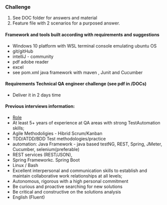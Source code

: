 ### Challenge
1. See DOC folder for answers and material
2. Feature file with 2 scenarios for a purposed answer. 

#### Framework and tools built according with requirements and suggestions
* Windows 10 platform with WSL terminal console emulating ubuntu OS
* git/gitHub
* intelliJ - community
* pdf adobe reader
* excel
* see pom.xml java framework with maven , Junit and Cucumber

#### Requirements Technical QA engineer challenge (see pdf in /DOCs)
* Deliver it in 2 days time

#### Previous interviews information:
* [Role](https://askblue.pt/jobs/)
* At least 5+ years of experience at QA areas with strong TestAutomation skills;
* Agile Methodoligies - Hibrid Scrum/Kanban 
* TDD/ATDD/BDD Test methodologies/practice 
* automation: Java Framework - java based testNG, REST, Spring, JMeter, Cucumber, selenium(preferable) 
* REST services (REST/JSON),
* Spring Frameworkc. Spring Boot
* Linux / Bash                         
* Excellent interpersonal and communication skills to establish and maintain collaborative work relationships at all levels;
* Autonomous, rigorous with a high personal commitment
* Be curious and proactive searching for new solutions
* Be critical and constructive on the solutions analysis
* English (Fluent)